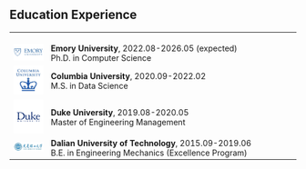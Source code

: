## Education Experience
<table frame=void rules=none>
    <tr>
        <td width="13%">
            <br>
            <img src="../assets/img/emory.png">
        </td>
        <td>
            <br>
            <b>Emory University</b>, 2022.08-2026.05 (expected)
            <br>
            Ph.D. in Computer Science
        </td>
    </tr>
    <tr>
        <td width="13%">
            <img src="../assets/img/columbia.png">
        </td>
        <td>
            <b>Columbia University</b>, 2020.09-2022.02
            <br>
            M.S. in Data Science
        </td>
    </tr>
    <tr>
        <td width="13%">
            <img src="../assets/img/duke.png">
        </td>
        <td>
            <b>Duke University</b>, 2019.08-2020.05
            <br>
            Master of Engineering Management
        </td>
    </tr>
    <tr>
        <td width="13%">
            <img src="../assets/img/dut.png">
        </td>
        <td>
            <b>Dalian University of Technology</b>, 2015.09-2019.06
            <br>
            B.E. in Engineering Mechanics (Excellence Program)
        </td>
    </tr>
</table>

